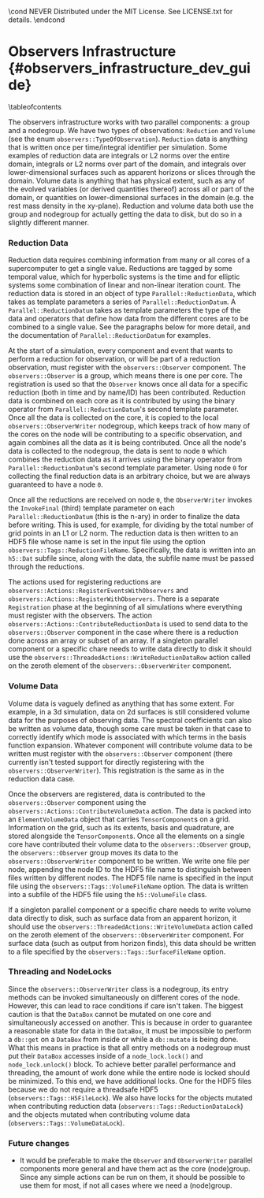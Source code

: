 \cond NEVER
Distributed under the MIT License.
See LICENSE.txt for details.
\endcond
# Observers Infrastructure {#observers_infrastructure_dev_guide}

\tableofcontents

The observers infrastructure works with two parallel components: a group and a
nodegroup. We have two types of observations: `Reduction` and `Volume` (see the
enum `observers::TypeOfObservation`). `Reduction` data is anything that is
written once per time/integral identifier per simulation. Some examples of
reduction data are integrals or L2 norms over the entire domain, integrals or L2
norms over part of the domain, and integrals over lower-dimensional surfaces
such as apparent horizons or slices through the domain. Volume data is anything
that has physical extent, such as any of the evolved variables (or derived
quantities thereof) across all or part of the domain, or quantities on
lower-dimensional surfaces in the domain (e.g. the rest mass density in the
xy-plane). Reduction and volume data both use the group and nodegroup for
actually getting the data to disk, but do so in a slightly different manner.

### Reduction Data

Reduction data requires combining information from many or all cores of a
supercomputer to get a single value. Reductions are tagged by some temporal
value, which for hyperbolic systems is the time and for elliptic systems some
combination of linear and non-linear iteration count. The reduction data is
stored in an object of type `Parallel::ReductionData`, which takes as template
parameters a series of `Parallel::ReductionDatum`. A `Parallel::ReductionDatum`
takes as template parameters the type of the data and operators that define how
data from the different cores are to be combined to a single value. See the
paragraphs below for more detail, and the documentation of
`Parallel::ReductionDatum` for examples.

At the start of a simulation, every component and event that wants to perform a
reduction for observation, or will be part of a reduction observation, must
register with the `observers::Observer` component. The `observers::Observer` is
a group, which means there is one per core. The registration is used so that the
`Observer` knows once all data for a specific reduction (both in time and by
name/ID) has been contributed. Reduction data is combined on each core as it is
contributed by using the binary operator from `Parallel::ReductionDatum`'s
second template parameter. Once all the data is collected on the core, it is
copied to the local `observers::ObserverWriter` nodegroup, which keeps track of
how many of the cores on the node will be contributing to a specific
observation, and again combines all the data as it is being contributed. Once
all the node's data is collected to the nodegroup, the data is sent to node `0`
which combines the reduction data as it arrives using the binary operator from
`Parallel::ReductionDatum`'s second template parameter. Using node `0` for
collecting the final reduction data is an arbitrary choice, but we are always
guaranteed to have a node `0`.

Once all the reductions are received on node `0`, the `ObserverWriter` invokes
the `InvokeFinal` (third) template parameter on each `Parallel::ReductionDatum`
(this is the n-ary) in order to finalize the data before writing. This is used,
for example, for dividing by the total number of grid points in an L1 or L2
norm. The reduction data is then written to an HDF5 file whose name is set in
the input file using the option
`observers::Tags::ReductionFileName`. Specifically, the data is written into an
`h5::Dat` subfile since, along with the data, the subfile name must be passed
through the reductions.

The actions used for registering reductions are
`observers::Actions::RegisterEventsWithObservers` and
`observers::Actions::RegisterWithObservers`. There is a separate `Registration`
phase at the beginning of all simulations where everything must register with
the observers. The action `observers::Actions::ContributeReductionData` is used
to send data to the `observers::Observer` component in the case where there is a
reduction done across an array or subset of an array. If a singleton parallel
component or a specific chare needs to write data directly to disk it should use
the `observers::ThreadedActions::WriteReductionDataRow` action called on the
zeroth element of the `observers::ObserverWriter` component.

### Volume Data

Volume data is vaguely defined as anything that has some extent. For example, in
a 3d simulation, data on 2d surfaces is still considered volume data for the
purposes of observing data. The spectral coefficients can also be written as
volume data, though some care must be taken in that case to correctly identify
which mode is associated with which terms in the basis function
expansion. Whatever component will contribute volume data to be written must
register with the `observers::Observer` component (there currently isn't tested
support for directly registering with the `observers::ObserverWriter`). This
registration is the same as in the reduction data case.

Once the observers are registered, data is contributed to the
`observers::Observer` component using the
`observers::Actions::ContributeVolumeData` action. The data is packed into an
`ElementVolumeData` object that carries `TensorComponent`s on a grid.
Information on the grid, such as its extents, basis and quadrature, are stored
alongside the `TensorComponent`s. Once all the elements on a single core have
contributed their volume data to the `observers::Observer` group, the
`observers::Observer` group moves its data to the `observers::ObserverWriter`
component to be written. We write one file per node, appending the node ID to
the HDF5 file name to distinguish between files written by different nodes. The
HDF5 file name is specified in the input file using the
`observers::Tags::VolumeFileName` option. The data is written into a subfile of
the HDF5 file using the `h5::VolumeFile` class.

If a singleton parallel component or a specific chare needs to write volume data
directly to disk, such as surface data from an apparent horizon, it should use
the `observers::ThreadedActions::WriteVolumeData` action called on the zeroth
element of the `observers::ObserverWriter` component. For surface data (such as
output from horizon finds), this data should be written to a file specified by
the `observers::Tags::SurfaceFileName` option.

### Threading and NodeLocks

Since the `observers::ObserverWriter` class is a nodegroup, its entry methods
can be invoked simultaneously on different cores of the node. However, this can
lead to race conditions if care isn't taken. The biggest caution is that the
`DataBox` cannot be mutated on one core and simultaneously accessed on
another. This is because in order to guarantee a reasonable state for data in
the `DataBox`, it must be impossible to perform a `db::get` on a `DataBox` from
inside or while a `db::mutate` is being done. What this means in practice is
that all entry methods on a nodegroup must put their `DataBox` accesses inside
of a `node_lock.lock()` and `node_lock.unlock()` block. To achieve better
parallel performance and threading, the amount of work done while the entire
node is locked should be minimized. To this end, we have additional locks. One
for the HDF5 files because we do not require a threadsafe HDF5
(`observers::Tags::H5FileLock`). We also have locks for the objects mutated when
contributing reduction data (`observers::Tags::ReductionDataLock`) and the
objects mutated when contributing volume data
(`observers::Tags::VolumeDataLock`).

### Future changes
- It would be preferable to make the `Observer` and `ObserverWriter` parallel
  components more general and have them act as the core (node)group. Since any
  simple actions can be run on them, it should be possible to use them for most,
  if not all cases where we need a (node)group.
